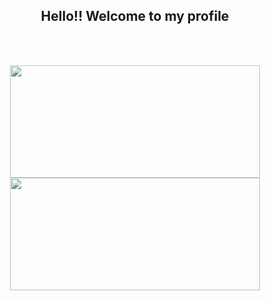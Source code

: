 <h2 align="center"> Hello!! Welcome to my profile</h2>
<br>
<p align="center">
  <!-- <img  alt="Gabriel-gif" width="500em" src="https://cdn.discordapp.com/attachments/478314088863105045/871882623771877416/github_gif.gif"> -->
</p>
 <br>
 <div align="center">
   <a href="https://github.com/panppa">
      <img height="180em" width="400em" src="https://github-readme-stats.vercel.app/api?username=panppa&show_icons=false&theme=dracula&include_all_commits=true&count_private=true&border_color=ff6e96"/>
   </a>

   <a href="https://github.com/panppa">
      <img height="180em" width="400em" src="https://github-readme-stats.vercel.app/api/top-langs/?username=panppa&layout=compact&langs_count=7&theme=dracula&border_color=ff6e96"/>
   </a>
</div>
 
 
